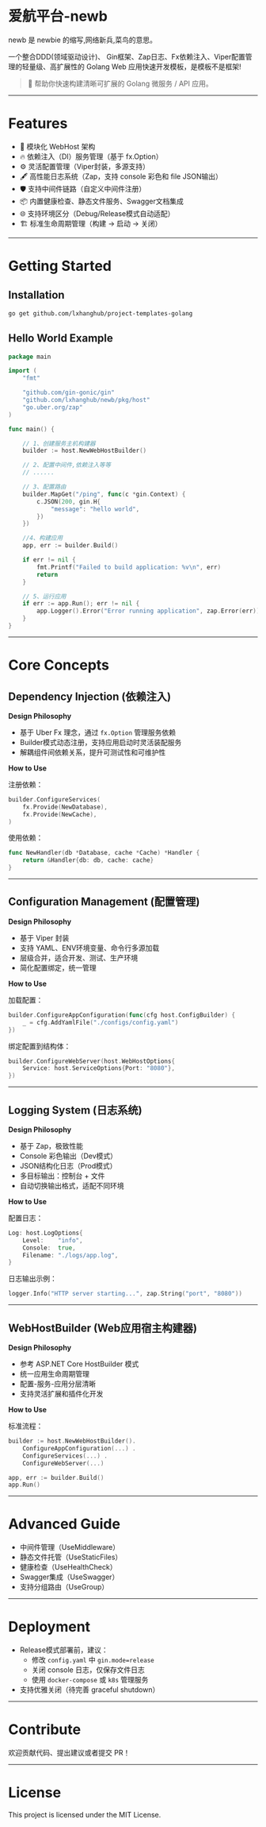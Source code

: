 # 爱航平台-newb

newb 是 newbie 的缩写,网络新兵,菜鸟的意思。

一个整合DDD(领域驱动设计)、 Gin框架、Zap日志、Fx依赖注入、Viper配置管理的轻量级、高扩展性的 Golang Web 应用快速开发模板，是模板不是框架!

> 🚀 帮助你快速构建清晰可扩展的 Golang 微服务 / API 应用。

---



# Features

- 🚀 模块化 WebHost 架构
- 🔥 依赖注入（DI）服务管理（基于 fx.Option）
- ⚙️ 灵活配置管理（Viper封装，多源支持）
- 🖋️ 高性能日志系统（Zap，支持 console 彩色和 file JSON输出）
- 🛡️ 支持中间件链路（自定义中间件注册）
- 📦 内置健康检查、静态文件服务、Swagger文档集成
- 🌐 支持环境区分（Debug/Release模式自动适配）
- 🏗️ 标准生命周期管理（构建 → 启动 → 关闭）

---

# Getting Started

## Installation

```bash
go get github.com/lxhanghub/project-templates-golang
```

## Hello World Example

```go
package main

import (
	"fmt"

	"github.com/gin-gonic/gin"
	"github.com/lxhanghub/newb/pkg/host"
	"go.uber.org/zap"
)

func main() {

	// 1、创建服务主机构建器
	builder := host.NewWebHostBuilder()

	// 2、配置中间件,依赖注入等等
	// ......

	// 3、配置路由
	builder.MapGet("/ping", func(c *gin.Context) {
		c.JSON(200, gin.H{
			"message": "hello world",
		})
	})

	//4、构建应用
	app, err := builder.Build()

	if err != nil {
		fmt.Printf("Failed to build application: %v\n", err)
		return
	}

	// 5、运行应用
	if err := app.Run(); err != nil {
		app.Logger().Error("Error running application", zap.Error(err))
	}
}

```

---

# Core Concepts

## Dependency Injection (依赖注入)

**Design Philosophy**

- 基于 Uber Fx 理念，通过 `fx.Option` 管理服务依赖
- Builder模式动态注册，支持应用启动时灵活装配服务
- 解耦组件间依赖关系，提升可测试性和可维护性

**How to Use**

注册依赖：

```go
builder.ConfigureServices(
	fx.Provide(NewDatabase),
	fx.Provide(NewCache),
)
```

使用依赖：

```go
func NewHandler(db *Database, cache *Cache) *Handler {
	return &Handler{db: db, cache: cache}
}
```

---

## Configuration Management (配置管理)

**Design Philosophy**

- 基于 Viper 封装
- 支持 YAML、ENV环境变量、命令行多源加载
- 层级合并，适合开发、测试、生产环境
- 简化配置绑定，统一管理

**How to Use**

加载配置：

```go
builder.ConfigureAppConfiguration(func(cfg host.ConfigBuilder) {
	_ = cfg.AddYamlFile("./configs/config.yaml")
})
```

绑定配置到结构体：

```go
builder.ConfigureWebServer(host.WebHostOptions{
	Service: host.ServiceOptions{Port: "8080"},
})
```

---

## Logging System (日志系统)

**Design Philosophy**

- 基于 Zap，极致性能
- Console 彩色输出（Dev模式）
- JSON结构化日志（Prod模式）
- 多目标输出：控制台 + 文件
- 自动切换输出格式，适配不同环境

**How to Use**

配置日志：

```go
Log: host.LogOptions{
	Level:    "info",
	Console:  true,
	Filename: "./logs/app.log",
}
```

日志输出示例：

```go
logger.Info("HTTP server starting...", zap.String("port", "8080"))
```

---

## WebHostBuilder (Web应用宿主构建器)

**Design Philosophy**

- 参考 ASP.NET Core HostBuilder 模式
- 统一应用生命周期管理
- 配置-服务-应用分层清晰
- 支持灵活扩展和插件化开发

**How to Use**

标准流程：

```go
builder := host.NewWebHostBuilder().
	ConfigureAppConfiguration(...) .
	ConfigureServices(...) .
	ConfigureWebServer(...)

app, err := builder.Build()
app.Run()
```

---

# Advanced Guide

- 中间件管理（UseMiddleware）
- 静态文件托管（UseStaticFiles）
- 健康检查（UseHealthCheck）
- Swagger集成（UseSwagger）
- 支持分组路由（UseGroup）

---

# Deployment

- Release模式部署前，建议：
  - 修改 `config.yaml` 中 `gin.mode=release`
  - 关闭 console 日志，仅保存文件日志
  - 使用 `docker-compose` 或 `k8s` 管理服务
- 支持优雅关闭（待完善 graceful shutdown）

---

# Contribute

欢迎贡献代码、提出建议或者提交 PR！

---

# License

This project is licensed under the MIT License.
